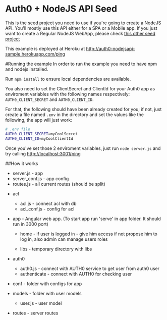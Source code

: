# Auth0 + NodeJS API Seed
This is the seed project you need to use if you're going to create a NodeJS API. You'll mostly use this API either for a SPA or a Mobile app. If you just want to create a Regular NodeJS WebApp, please check [this other seed project](https://github.com/auth0/node-auth0/tree/master/examples/nodejs-regular-webapp)

This example is deployed at Heroku at http://auth0-nodejsapi-sample.herokuapp.com/ping

#Running the example
In order to run the example you need to have npm and nodejs installed.

Run `npm install` to ensure local dependencies are available.

You also need to set the ClientSecret and ClientId for your Auth0 app as enviroment variables with the following names respectively: `AUTH0_CLIENT_SECRET` and `AUTH0_CLIENT_ID`.

For that, the following should have been already created for you; if not, just create a file named `.env` in the directory and set the values like the following, the app will just work:

````bash
# .env file
AUTH0_CLIENT_SECRET=myCoolSecret
AUTH0_CLIENT_ID=myCoolClientId
````

Once you've set those 2 enviroment variables, just run `node server.js` and try calling [http://localhost:3001/ping](http://localhost:3001/ping)

##How it works

 * server.js - app
 * server_conf.js - app config 
 * routes.js - all current routes (should be split)
 
 - acl
    
    * acl.js - connect acl with db
    * acl_conf.js - config for acl
    
 - app - Angular web app. (To start app run 'serve' in app folder. It should run in 3000 port)
    
    * home - if user is logged in - give him access if not propose him to log in, 
    also admin can manage users roles
    
    * libs - temporary directory with libs
     
 - auth0 
 
    * auth0.js - connect with AUTH0 service to get user from auth0 user
    * authenticate - connect with AUTH0 for checking user
 
 - conf - folder with configs for app
 
 - models - folder with user models
 
    * user.js - user model
    
 - routes - server routes